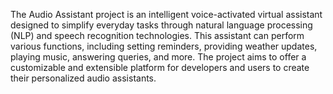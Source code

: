 The Audio Assistant project is an intelligent voice-activated virtual assistant designed to simplify everyday tasks through natural language processing (NLP) and speech recognition technologies. This assistant can perform various functions, including setting reminders, providing weather updates, playing music, answering queries, and more. The project aims to offer a customizable and extensible platform for developers and users to create their personalized audio assistants.
